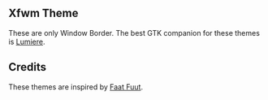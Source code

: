 ## Xfwm Theme
These are only Window Border. The best GTK companion for these themes is [Lumiere](https://github.com/addy-dclxvi/Openbox-Theme-Collections).

## Credits
These themes are inspired by [Faat Fuut](https://www.facebook.com/faat.fuut).
